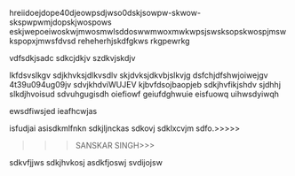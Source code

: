 hreiidoejdope40djeowpsdjwso0dskjsowpw-skwow-skspwpwmjdopskjwospows
eskjwepoeiwoskwjmwosmwlsddoswwmwoxmwkwpsjswsksopskwospjmswkspopxjmwsfdvsd 
reheherhjskdfgkws
rkgpewrkg

vdfsdkjsadc
sdkcjdkjv
szdkvjskdjv

lkfdsvslkgv
sdjkhvksjdlkvsdlv
skjdvksjdkvbjslkvjg
dsfchjdfshwjoiwejgv
4t39u094ug09jv
sdvjkhdviWUJEV
kjbvfdsojbaopjeb
sdkjhvfikjshdv
sjdhhj
slkdjhvoisud
sdvuhgugisdh
oiefiowf
geiufdghwuie
eisfuowq
uihwsdyiwqh

ewsdfiwsjed
ieafhcwjas


isfudjai
asisdkmlfnkn
sdkjljnckas
sdkovj
sdklxcvjm
sdfo.>>>>>

>>>
>>>SANSKAR SINGH>>>

sdkvfjjws
sdkjhvkosj
asdkfjoswj
svdijojsw


